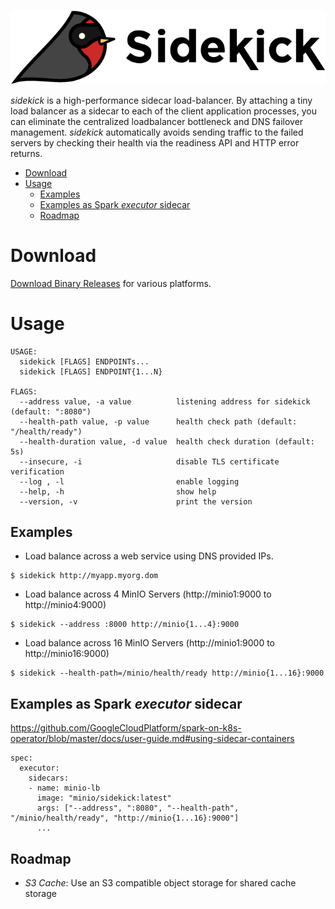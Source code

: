 ![sidekick](sidekick_logo.png)

*sidekick* is a high-performance sidecar load-balancer. By attaching a tiny load balancer as a sidecar to each of the client application processes, you can eliminate the centralized loadbalancer bottleneck and DNS failover management. *sidekick* automatically avoids sending traffic to the failed servers by checking their health via the readiness API and HTTP error returns.

- [Download](#download)
- [Usage](#usage)
    - [Examples](#examples)
    - [Examples as Spark *executor* sidecar](#examples-as-spark-executor-sidecar)
    - [Roadmap](#roadmap)

# Download
[Download Binary Releases](https://github.com/minio/sidekick/releases) for various platforms.

# Usage

```
USAGE:
  sidekick [FLAGS] ENDPOINTs...
  sidekick [FLAGS] ENDPOINT{1...N}

FLAGS:
  --address value, -a value          listening address for sidekick (default: ":8080")
  --health-path value, -p value      health check path (default: "/health/ready")
  --health-duration value, -d value  health check duration (default: 5s)
  --insecure, -i                     disable TLS certificate verification
  --log , -l                         enable logging
  --help, -h                         show help
  --version, -v                      print the version
```

## Examples

- Load balance across a web service using DNS provided IPs.
```
$ sidekick http://myapp.myorg.dom
```

- Load balance across 4 MinIO Servers (http://minio1:9000 to http://minio4:9000)
```
$ sidekick --address :8000 http://minio{1...4}:9000
```

- Load balance across 16 MinIO Servers (http://minio1:9000 to http://minio16:9000)
```
$ sidekick --health-path=/minio/health/ready http://minio{1...16}:9000
```

## Examples as Spark *executor* sidecar

https://github.com/GoogleCloudPlatform/spark-on-k8s-operator/blob/master/docs/user-guide.md#using-sidecar-containers
```
spec:
  executor:
    sidecars:
    - name: minio-lb
      image: "minio/sidekick:latest"
      args: ["--address", ":8080", "--health-path", "/minio/health/ready", "http://minio{1...16}:9000"]
      ...
```

## Roadmap
- *S3 Cache*: Use an S3 compatible object storage for shared cache storage
